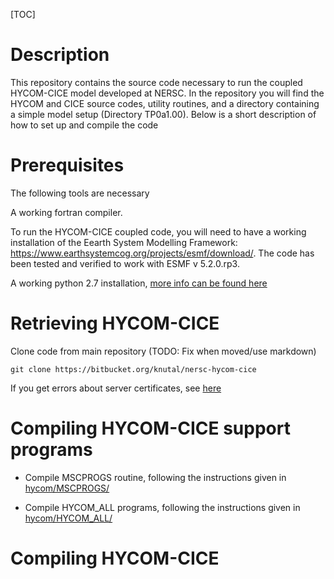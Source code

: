[TOC]

# Description

This repository contains the source code necessary to run the coupled HYCOM-CICE model developed at NERSC. In the repository you will find the HYCOM and CICE source codes, utility routines, and a directory containing a simple model setup (Directory TP0a1.00). Below is a short description of how to set up and compile the code

# Prerequisites

The following tools are necessary 

A working fortran compiler.

To run the HYCOM-CICE coupled code, you will need to have a working installation of the Eearth System Modelling Framework: https://www.earthsystemcog.org/projects/esmf/download/. The code has been tested and verified to work with ESMF v 5.2.0.rp3.

A working python 2.7 installation, [more info can be found here](doc/python.md)


# Retrieving HYCOM-CICE
Clone code from main repository (TODO: Fix when moved/use markdown)

`
git clone https://bitbucket.org/knutal/nersc-hycom-cice
`

If you get errors about server certificates, see [here](../..//overview#markdown-header-server-certificates)

# Compiling HYCOM-CICE support programs

* Compile MSCPROGS routine, following the instructions given in [hycom/MSCPROGS/](hycom/MSCPROGS)

* Compile HYCOM_ALL programs, following the instructions given in [hycom/HYCOM_ALL/](hycom/HYCOM_ALL)

# Compiling HYCOM-CICE